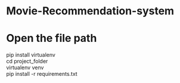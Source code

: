 # Movie-Recommendation-system
# Open the file path
pip install virtualenv<br>
cd project_folder<br>
virtualenv venv<br>
pip install -r requirements.txt <br>
